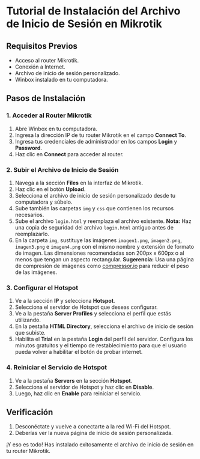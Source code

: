 # Tutorial de Instalación del Archivo de Inicio de Sesión en Mikrotik

## Requisitos Previos
- Acceso al router Mikrotik.
- Conexión a Internet.
- Archivo de inicio de sesión personalizado.
- Winbox instalado en tu computadora.

## Pasos de Instalación

### 1. Acceder al Router Mikrotik
1. Abre Winbox en tu computadora.
2. Ingresa la dirección IP de tu router Mikrotik en el campo **Connect To**.
3. Ingresa tus credenciales de administrador en los campos **Login** y **Password**.
4. Haz clic en **Connect** para acceder al router.

### 2. Subir el Archivo de Inicio de Sesión
1. Navega a la sección **Files** en la interfaz de Mikrotik.
2. Haz clic en el botón **Upload**.
3. Selecciona el archivo de inicio de sesión personalizado desde tu computadora y súbelo.
4. Sube también las carpetas `img` y `css` que contienen los recursos necesarios.
5. Sube el archivo `login.html` y reemplaza el archivo existente. **Nota:** Haz una copia de seguridad del archivo `login.html` antiguo antes de reemplazarlo.
6. En la carpeta `img`, sustituye las imágenes `imagen1.png`, `imagen2.png`, `imagen3.png` e `imagen4.png` con el mismo nombre y extensión de formato de imagen. Las dimensiones recomendadas son 200px x 600px o al menos que tengan un aspecto rectangular. **Sugerencia:** Usa una página de compresión de imágenes como [compressor.io](https://compressor.io/) para reducir el peso de las imágenes.

### 3. Configurar el Hotspot
1. Ve a la sección **IP** y selecciona **Hotspot**.
2. Selecciona el servidor de Hotspot que deseas configurar.
3. Ve a la pestaña **Server Profiles** y selecciona el perfil que estás utilizando.
4. En la pestaña **HTML Directory**, selecciona el archivo de inicio de sesión que subiste.
5. Habilita el **Trial** en la pestaña **Login** del perfil del servidor. Configura los minutos gratuitos y el tiempo de restablecimiento para que el usuario pueda volver a habilitar el botón de probar internet.

### 4. Reiniciar el Servicio de Hotspot
1. Ve a la pestaña **Servers** en la sección **Hotspot**.
2. Selecciona el servidor de Hotspot y haz clic en **Disable**.
3. Luego, haz clic en **Enable** para reiniciar el servicio.

## Verificación
1. Desconéctate y vuelve a conectarte a la red Wi-Fi del Hotspot.
2. Deberías ver la nueva página de inicio de sesión personalizada.

¡Y eso es todo! Has instalado exitosamente el archivo de inicio de sesión en tu router Mikrotik.
